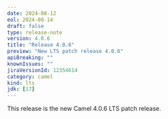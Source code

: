 ```yaml
---
date: 2024-08-12
eol: 2024-08-14
draft: false
type: release-note
version: 4.0.6
title: "Release 4.0.6"
preview: "New LTS patch release 4.0.6"
apiBreaking: ""
knownIssues: ""
jiraVersionId: 12354614
category: camel
kind: lts
jdk: [17]
---
```


This release is the new Camel 4.0.6 LTS patch release.
